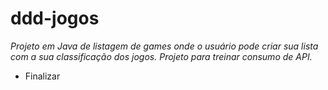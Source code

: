 # ddd-jogos

*Projeto em Java de listagem de games onde o usuário pode criar sua lista com a sua classificação dos jogos. Projeto para  treinar consumo de API.*
* Finalizar
